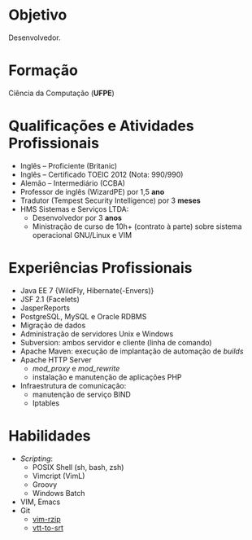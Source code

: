 # Objetivo

Desenvolvedor.

# Formação

Ciência da Computação (**UFPE**)

# Qualificações e Atividades Profissionais

- Inglês – Proficiente (Britanic)
- Inglês – Certificado TOEIC 2012 (Nota: 990/990)
- Alemão – Intermediário (CCBA)
- Professor de inglês (WizardPE) por 1,5 **ano**
- Tradutor (Tempest Security Intelligence) por 3 **meses**
- HMS Sistemas e Serviços LTDA:
  - Desenvolvedor por 3 **anos**
  - Ministração de curso de 10h+ (contrato à parte) sobre sistema operacional
    GNU/Linux e VIM

# Experiências Profissionais

- Java EE 7 {WildFly, Hibernate(-Envers)}
- JSF 2.1 (Facelets)
- JasperReports
- PostgreSQL, MySQL e Oracle RDBMS
- Migração de dados
- Administração de servidores Unix e Windows
- Subversion: ambos servidor e cliente (linha de comando)
- Apache Maven: execução de implantação de automação de *builds*
- Apache HTTP Server 
  - *mod\_proxy* e *mod\_rewrite*
  - instalação e manutenção de aplicações PHP
- Infraestrutura de comunicação:
  - manutenção de serviço BIND
  - Iptables

# Habilidades

- *Scripting*:
  - POSIX Shell (sh, bash, zsh)
  - Vimcript (VimL)
  - Groovy
  - Windows Batch
- VIM, Emacs
- Git
  - [vim-rzip](https://github.com/lbrayner/vim-rzip)
  - [vtt-to-srt](https://github.com/lbrayner/vtt-to-srt)
